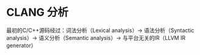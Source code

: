 # CLANG 分析

最初的C/C++源码经过：词法分析（Lexical analysis）-> 语法分析（Syntactic analysis）-> 语义分析（Semantic analysis）-> 与平台无关的IR（LLVM IR generator）



